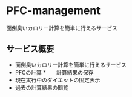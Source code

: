 # PFC-management
面倒臭いカロリー計算を簡単に行えるサービス

## サービス概要
* 面倒臭いカロリー計算を簡単に行えるサービス
* PFCの計算
*　　計算結果の保存
* 現在実行中のダイエットの固定表示
* 過去の計算結果の閲覧
